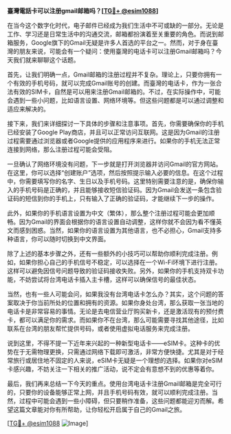 **臺灣電話卡可以注册gmail邮箱吗？[[TG💪+ @esim1088](https://t.me/s/esim1088)]**

在当今这个数字化时代，电子邮件已经成为我们生活中不可或缺的一部分。无论是工作、学习还是日常生活中的沟通交流，邮箱都扮演着至关重要的角色。而说到邮箱服务，Google旗下的Gmail无疑是许多人首选的平台之一。然而，对于身在臺灣的朋友来说，可能会有一个疑问：使用臺灣的电话卡可以注册Gmail邮箱吗？今天我们就来聊聊这个话题。

首先，让我们明确一点，Gmail邮箱的注册过程并不复杂。理论上，只要你拥有一个有效的手机号码，就可以完成Gmail账号的创建。而臺灣的电话卡，作为一张合法有效的SIM卡，自然是可以用来注册Gmail邮箱的。不过，在实际操作中，可能会遇到一些小问题，比如语言设置、网络环境等。但这些问题都是可以通过调整和适应来解决的。

接下来，我们来详细探讨一下具体的步骤和注意事项。首先，你需要确保你的手机已经安装了Google Play商店，并且可以正常访问互联网。这是因为Gmail的注册过程需要通过浏览器或者Google提供的应用程序来进行。如果你的手机无法正常连接到网络，那么注册过程可能会受阻。

一旦确认了网络环境没有问题，下一步就是打开浏览器并访问Gmail的官方网站。在这里，你可以选择“创建账户”选项，然后按照提示输入必要的信息。在这个过程中，你需要填写你的名字、生日以及手机号码。这里特别需要注意的是，确保你输入的手机号码是正确的，并且能够接收短信验证码。因为Gmail会发送一条包含验证码的短信到你的手机上，只有输入了正确的验证码，才能继续下一步的操作。

此外，如果你的手机语言设置为中文（繁体），那么整个注册过程可能会更加顺畅。因为Gmail的界面会根据你的语言设置自动调整，这样你就不会因为看不懂英文而感到困惑。当然，如果你的语言设置为其他语言，也不必担心，Gmail支持多种语言，你可以随时切换到中文界面。

除了上述的基本步骤之外，还有一些额外的小技巧可以帮助你顺利完成注册。例如，如果你担心自己的手机信号不稳定，可以选择在一个Wi-Fi环境下进行注册。这样可以避免因信号问题导致的验证码接收失败。另外，如果你的手机支持双卡功能，不妨尝试将台湾电话卡插入主卡槽，这样可以确保信号的最佳状态。

当然，也有一些人可能会问，如果我没有台湾电话卡怎么办？其实，这个问题的答案取决于你当前所处的位置和拥有的资源。如果你身处台湾，那么获取一张当地的电话卡是非常容易的事情。无论是去电信营业厅购买新卡，还是激活现有的预付费卡，都可以满足你的需求。而如果你不在台湾，那么可能需要寻找其他途径，比如联系在台湾的朋友帮忙提供号码，或者使用虚拟电话服务来完成注册。

说到这里，不得不提一下近年来兴起的一种新型电话卡——eSIM卡。这种卡的优势在于无需物理更换，只需通过网络下载即可激活，非常方便快捷。尤其是对于经常旅行或居住地不固定的人来说，eSIM卡无疑是一个理想的选择。如果你对eSIM卡感兴趣，不妨关注一下相关的推广活动，说不定会有意想不到的优惠等着你。

最后，我们再来总结一下今天的重点。使用台湾电话卡注册Gmail邮箱是完全可行的，只要你的设备能够正常上网，并且手机号码有效，就可以顺利完成注册。当然，过程中可能会遇到一些小障碍，但只要稍作准备，这些问题都能迎刃而解。希望这篇文章能对你有所帮助，让你轻松开启属于自己的Gmail之旅。

[[TG💪+ @esim1088](https://t.me/s/esim1088) ![Image](https://i.postimg.cc/4NQfJmqS/Snipaste-2025-05-13-00-14-12.png)]
